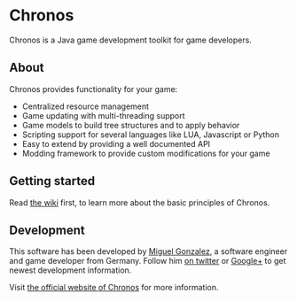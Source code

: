 Chronos
=======

Chronos is a Java game development toolkit for game developers.

About
-----

Chronos provides functionality for your game:

* Centralized resource management
* Game updating with multi-threading support
* Game models to build tree structures and to apply behavior
* Scripting support for several languages like LUA, Javascript or Python
* Easy to extend by providing a well documented API
* Modding framework to provide custom modifications for your game

Getting started
---------------

Read [the wiki](https://github.com/MyRealityCoding/chronos/wiki) first, to learn more about the basic principles of Chronos.

Development
-----------

This software has been developed by [Miguel Gonzalez](http://my-reality.de/ "Blog of Miguel Gonzalez"), a software engineer and game developer from Germany. Follow him [on twitter](https://twitter.com/tweetmyreality/ "Miguel's twitter") or [Google+](https://plus.google.com/103183029519102261612/ "Miguel's Google+") to get newest development information.

Visit [the official website of Chronos](http://dev.my-reality.de/chronos/ "Official website of Chronos") for more information.

